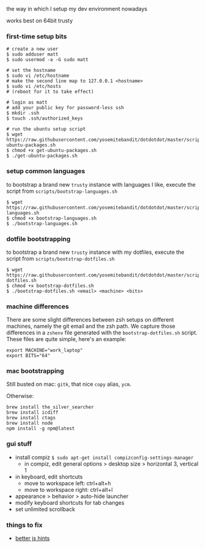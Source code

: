 the way in which I setup my dev environment nowadays

works best on 64bit trusty


### first-time setup bits

```shell
# create a new user
$ sudo adduser matt
$ sudo usermod -a -G sudo matt

# set the hostname
$ sudo vi /etc/hostname
# make the second line map to 127.0.0.1 <hostname>
$ sudo vi /etc/hosts
# (reboot for it to take effect)

# login as matt
# add your public key for password-less ssh
$ mkdir .ssh
$ touch .ssh/authorized_keys

# run the ubuntu setup script
$ wget https://raw.githubusercontent.com/yosemitebandit/dotdotdot/master/scripts/get-ubuntu-packages.sh
$ chmod +x get-ubuntu-packages.sh
$ ./get-ubuntu-packages.sh
```


### setup common languages
to bootstrap a brand new `trusty` instance with languages I like,
execute the script from `scripts/bootstrap-languages.sh`

    $ wget https://raw.githubusercontent.com/yosemitebandit/dotdotdot/master/scripts/bootstrap-languages.sh
    $ chmod +x bootstrap-languages.sh
    $ ./bootstrap-languages.sh


### dotfile bootstrapping
to bootstrap a brand new `trusty` instance with my dotfiles,
execute the script from `scripts/bootstrap-dotfiles.sh`

    $ wget https://raw.githubusercontent.com/yosemitebandit/dotdotdot/master/scripts/bootstrap-dotfiles.sh
    $ chmod +x bootstrap-dotfiles.sh
    $ ./bootstrap-dotfiles.sh <email> <machine> <bits>


### machine differences
There are some slight differences between zsh setups on different machines,
namely the git email and the zsh path.
We capture those differences in a `zshenv` file generated with the `bootstrap-dotfiles.sh` script.
These files are quite simple, here's an example:

```
export MACHINE="work_laptop"
export BITS="64"
```


### mac bootstrapping

Still busted on mac:
`gitk`,
that nice `copy` alias,
`ycm`.

Otherwise:

```
brew install the_silver_searcher
brew install icdiff
brew install ctags
brew install node
npm install -g npm@latest
```


### gui stuff

* install compiz `$ sudo apt-get install compizconfig-settings-manager`
  * in compiz, edit general options > desktop size > horizontal 3, vertical 1
* in keyboard, edit shortcuts
  * move to workspace left: ctrl+alt+h
  * move to workspace right: ctrl+alt+l
* appearance > behavior > auto-hide launcher
* modify keyboard shortcuts for tab changes
* set unlimited scrollback


### things to fix

* [better js hints](http://stackoverflow.com/questions/28518042)
